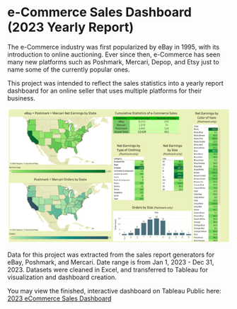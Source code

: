 # e-Commerce Sales Dashboard (2023 Yearly Report)

The e-Commerce industry was first popularized by eBay in 1995, with its introduction to online auctioning. Ever since then, e-Commerce has seen many new platforms such as Poshmark, Mercari, Depop, and Etsy just to name some of the currently popular ones. 

This project was intended to reflect the sales statistics into a yearly report dashboard for an online seller that uses multiple platforms for their business.

![Sales Dashboard](https://github.com/r-kish/eCommerce-Sales-Dashboard/blob/main/Dashboard.png)

Data for this project was extracted from the sales report generators for eBay, Poshmark, and Mercari. Date range is from Jan 1, 2023 - Dec 31, 2023. Datasets were cleaned in Excel, and transferred to Tableau for visualization and dashboard creation. 

You may view the finished, interactive dashboard on Tableau Public here: [2023 eCommerce Sales Dashboard](https://public.tableau.com/views/2023eCommerceSalesDashboard/Dashboard1?:language=en-US&:sid=&:display_count=n&:origin=viz_share_link)


